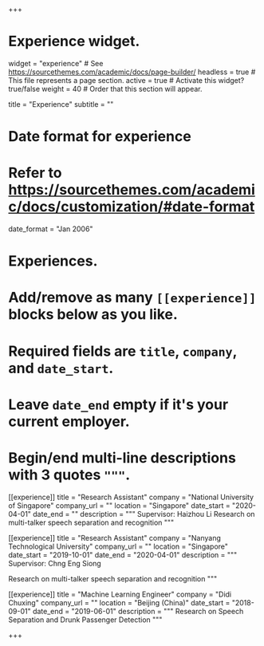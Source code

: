 +++
# Experience widget.
widget = "experience"  # See https://sourcethemes.com/academic/docs/page-builder/
headless = true  # This file represents a page section.
active = true  # Activate this widget? true/false
weight = 40  # Order that this section will appear.

title = "Experience"
subtitle = ""

# Date format for experience
#   Refer to https://sourcethemes.com/academic/docs/customization/#date-format
date_format = "Jan 2006"

# Experiences.
#   Add/remove as many `[[experience]]` blocks below as you like.
#   Required fields are `title`, `company`, and `date_start`.
#   Leave `date_end` empty if it's your current employer.
#   Begin/end multi-line descriptions with 3 quotes `"""`.
[[experience]]
  title = "Research Assistant"
  company = "National University of Singapore"
  company_url = ""
  location = "Singapore"
  date_start = "2020-04-01"
  date_end = ""
  description = """
  Supervisor: Haizhou Li
  Research on multi-talker speech separation and recognition
  """

[[experience]]
  title = "Research Assistant"
  company = "Nanyang Technological University"
  company_url = ""
  location = "Singapore"
  date_start = "2019-10-01"
  date_end = "2020-04-01"
  description = """
  Supervisor: Chng Eng Siong
  
  Research on multi-talker speech separation and recognition
  """
  
  [[experience]]
  title = "Machine Learning Engineer"
  company = "Didi Chuxing"
  company_url = ""
  location = "Beijing (China)"
  date_start = "2018-09-01"
  date_end = "2019-06-01"
  description = """
  Research on Speech Separation and Drunk Passenger Detection
  """

+++
